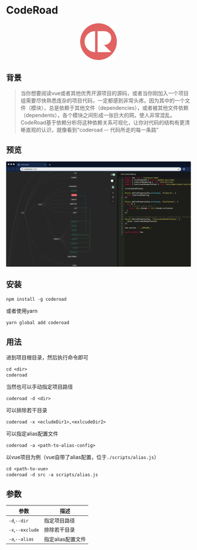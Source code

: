 # CodeRoad

<p align="center"><img width="100" src="./client/src/coderoad-icon.png" alt="coderoad logo"></p>

## 背景

> 当你想要阅读vue或者其他优秀开源项目的源码，或者当你刚加入一个项目组需要尽快熟悉庞杂的项目代码，一定都感到非常头疼。因为其中的一个文件（模块），总是依赖于其他文件（dependencies），或者被其他文件依赖（dependents），各个模块之间形成一张巨大的网，使人非常混乱。CodeRoad基于依赖分析将这种依赖关系可视化，让你对代码的结构有更清晰直观的认识，就像看到“coderoad -- 代码所走的每一条路”

## 预览

<img src="./screenshot.png" width="1000"/>

## 安装

```
npm install -g coderoad
```
或者使用yarn
```
yarn global add coderoad
```

## 用法

进到项目根目录，然后执行命令即可
```
cd <dir>
coderoad
```
当然也可以手动指定项目路径
```
coderoad -d <dir>
```
可以排除若干目录
```
coderoad -x <ecludeDir1>,<exlcudeDir2>
```
可以指定alias配置文件
```
coderoad -a <path-to-alias-config>
```
以vue项目为例（vue自带了alias配置，位于`./scripts/alias.js`）
```
cd <path-to-vue>
coderoad -d src -a scripts/alias.js 
```
## 参数

参数  |   描述
------|--------
`-d`,`--dir` | 指定项目路径
`-x`,`--exclude` | 排除若干目录
`-a`,`--alias` | 指定alias配置文件